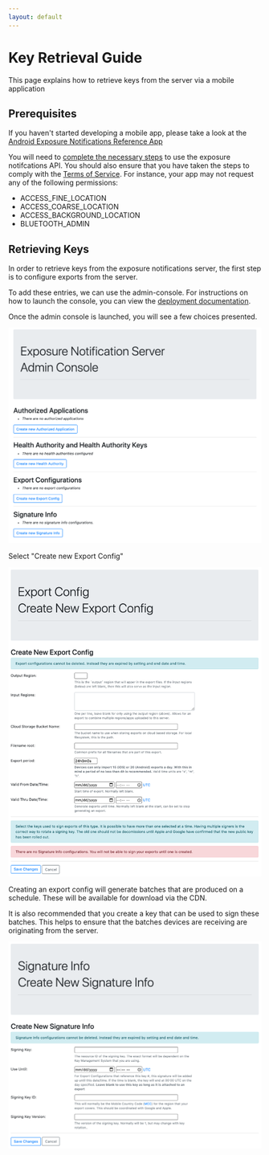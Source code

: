 ```yaml
---
layout: default
---
```


# Key Retrieval Guide

This page explains how to retrieve keys from the server via a mobile application

## Prerequisites

If you haven't started developing a mobile app, please take a look at the
[Android Exposure Notifications Reference App](https://github.com/google/exposure-notifications-android)

You will need to
[complete the necessary steps](https://support.google.com/googleplay/android-developer/contact/expo_notif_api)
to use the exposure notifcations API. You should also ensure that you have
taken the steps to comply with the
[Terms of Service](https://blog.google/documents/72/Exposure_Notifications_Service_Additional_Terms.pdf).
For instance, your app may not request any of the following permissions:
  * ACCESS_FINE_LOCATION
  * ACCESS_COARSE_LOCATION
  * ACCESS_BACKGROUND_LOCATION
  * BLUETOOTH_ADMIN

## Retrieving Keys

In order to retrieve keys from the exposure notifications server, the first
step is to configure exports from the server.

To add these entries, we can use the admin-console. For instructions on how to
launch the console, you can view the
[deployment documentation](/getting-started/deploying#configuring-the-server).

Once the admin console is launched, you will see a few choices presented.

![](../images/admin_console_landing.png)

Select "Create new Export Config"

![](../images/admin_console_create_new_export_config.png)

Creating an export config will generate batches that are produced on a schedule. These will be available for download via the CDN.

It is also recommended that you create a key that can be used to sign these batches. This helps to ensure that the batches devices are receiving are originating from the server.

![](../images/admin_console_create_new_signature_info.png)